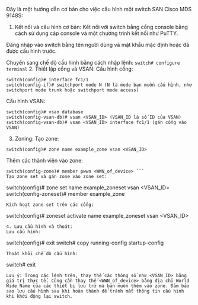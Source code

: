 
Đây là một hướng dẫn cơ bản cho việc cấu hình một switch SAN Cisco MDS 9148S:

1. Kết nối và cấu hình cơ bản:
Kết nối với switch bằng cổng console bằng cách sử dụng cáp console và một chương trình kết nối như PuTTY.

Đăng nhập vào switch bằng tên người dùng và mật khẩu mặc định hoặc đã được cấu hình trước.

Chuyển sang chế độ cấu hình bằng cách nhập lệnh:
``` switch# configure terminal ``` 
2. Thiết lập cổng và VSAN:
Cấu hình cổng:
```
switch(config)# interface fc1/1
switch(config-if)# switchport mode N (N là mode bạn muốn cấu hình, như switchport mode trunk hoặc switchport mode access)
```
Cấu hình VSAN:
```
switch(config)# vsan database
switch(config-vsan-db)# vsan <VSAN_ID> (VSAN_ID là số ID của VSAN)
switch(config-vsan-db)# vsan <VSAN_ID> interface fc1/1 (gán cổng vào VSAN)
```
3. Zoning:
Tạo zone:
```
switch(config)# zone name example_zone vsan <VSAN_ID> 
```
Thêm các thành viên vào zone:

```
switch(config-zone)# member pwwn <WWN_of_device> ```
Tạo zone set và gán zone vào zone set:
```
switch(config)# zone set name example_zoneset vsan <VSAN_ID>
switch(config-zoneset)# member example_zone
```
Kích hoạt zone set trên các cổng:
```
switch(config)# zoneset activate name example_zoneset vsan <VSAN_ID>
```
4. Lưu cấu hình và thoát:
Lưu cấu hình:

```
switch(config)# exit
switch# copy running-config startup-config
```
Thoát khỏi chế độ cấu hình:

```
switch# exit
```
Lưu ý: Trong các lệnh trên, thay thế các thông số như <VSAN_ID> bằng giá trị thực tế. Cũng cần thay thế <WWN_of_device> bằng địa chỉ World Wide Name của các thiết bị lưu trữ mà bạn muốn thêm vào zone. Đảm bảo sao lưu cấu hình sau khi hoàn thành để tránh mất thông tin cấu hình khi khởi động lại switch.